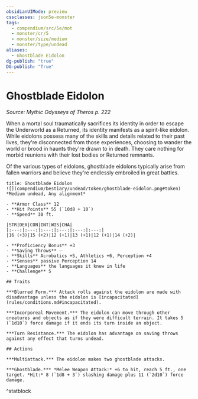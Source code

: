 ```yaml
---
obsidianUIMode: preview
cssclasses: json5e-monster
tags:
  - compendium/src/5e/mot
  - monster/cr/5
  - monster/size/medium
  - monster/type/undead
aliases:
  - Ghostblade Eidolon
dg-publish: "true"
DG-publish: "True"
---
```

# Ghostblade Eidolon
*Source: Mythic Odysseys of Theros p. 222*  

When a mortal soul traumatically sacrifices its identity in order to escape the Underworld as a Returned, its identity manifests as a spirit-like eidolon. While eidolons possess many of the skills and details related to their past lives, they're disconnected from those experiences, choosing to wander the world or brood in haunts they're drawn to in death. They care nothing for morbid reunions with their lost bodies or Returned remnants.

Of the various types of eidolons, ghostblade eidolons typically arise from fallen warriors and believe they're endlessly embroiled in great battles.

```ad-statblock
title: Ghostblade Eidolon
![](compendium/bestiary/undead/token/ghostblade-eidolon.png#token)
*Medium undead, Any alignment*

- **Armor Class** 12 
- **Hit Points** 55 (`10d8 + 10`)
- **Speed** 30 ft.

|STR|DEX|CON|INT|WIS|CHA|
|:---:|:---:|:---:|:---:|:---:|:---:|
|16 (+3)|15 (+2)|12 (+1)|13 (+1)|12 (+1)|14 (+2)|

- **Proficiency Bonus** +3
- **Saving Throws** ⏤
- **Skills** Acrobatics +5, Athletics +6, Perception +4
- **Senses** passive Perception 14
- **Languages** the languages it knew in life
- **Challenge** 5

## Traits

***Blurred Form.*** Attack rolls against the eidolon are made with disadvantage unless the eidolon is [incapacitated](rules/conditions.md#incapacitated).

***Incorporeal Movement.*** The eidolon can move through other creatures and objects as if they were difficult terrain. It takes 5 (`1d10`) force damage if it ends its turn inside an object.

***Turn Resistance.*** The eidolon has advantage on saving throws against any effect that turns undead.

## Actions

***Multiattack.*** The eidolon makes two ghostblade attacks.

***Ghostblade.*** *Melee Weapon Attack:* +6 to hit, reach 5 ft., one target. *Hit:* 8 (`1d8 + 3`) slashing damage plus 11 (`2d10`) force damage.
```
^statblock